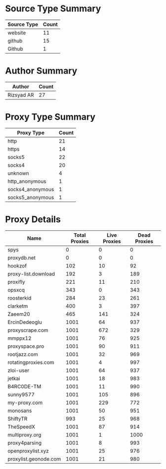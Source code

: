 # Source Type Summary

| Source Type | Count |
|-------------|-------|
| website | 11 |
| github | 15 |
| Github | 1 |


# Author Summary

| Author | Count |
|--------|-------|
| Rizsyad AR | 27 |


# Proxy Type Summary

| Proxy Type | Count |
|------------|-------|
| http | 21 |
| https | 14 |
| socks5 | 22 |
| socks4 | 20 |
| unknown | 4 |
| http_anonymous | 1 |
| socks4_anonymous | 1 |
| socks5_anonymous | 1 |


# Proxy Details

| Name | Total Proxies | Live Proxies | Dead Proxies |
|------|---------------|--------------|---------------|
| spys | 0 | 0 | 0 |
| proxydb.net | 0 | 0 | 0 |
| hookzof | 102 | 10 | 92 |
| proxy-list.download | 192 | 3 | 189 |
| proxifly | 221 | 11 | 210 |
| opsxcq | 343 | 0 | 343 |
| roosterkid | 284 | 23 | 261 |
| clarketm | 400 | 3 | 397 |
| Zaeem20 | 465 | 141 | 324 |
| ErcinDedeoglu | 1001 | 64 | 937 |
| proxyscrape.com | 1001 | 672 | 329 |
| mmppx12 | 1001 | 76 | 925 |
| proxyspace.pro | 1001 | 90 | 911 |
| rootjazz.com | 1001 | 32 | 969 |
| rotatingproxies.com | 1001 | 4 | 997 |
| zloi-user | 1001 | 64 | 937 |
| jetkai | 1001 | 18 | 983 |
| B4RC0DE-TM | 1001 | 11 | 990 |
| sunny9577 | 1001 | 105 | 896 |
| my-proxy.com | 1001 | 229 | 772 |
| monosans | 1001 | 50 | 951 |
| ShiftyTR | 993 | 25 | 968 |
| TheSpeedX | 1001 | 87 | 914 |
| multiproxy.org | 1001 | 1 | 1000 |
| proxy4parsing | 1001 | 8 | 993 |
| openproxylist.xyz | 1001 | 25 | 976 |
| proxylist.geonode.com | 1001 | 21 | 980 |
